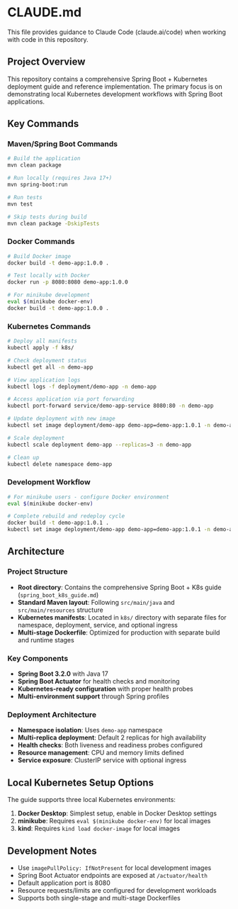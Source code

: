 # CLAUDE.md

This file provides guidance to Claude Code (claude.ai/code) when working with code in this repository.

## Project Overview

This repository contains a comprehensive Spring Boot + Kubernetes deployment guide and reference implementation. The primary focus is on demonstrating local Kubernetes development workflows with Spring Boot applications.

## Key Commands

### Maven/Spring Boot Commands
```bash
# Build the application
mvn clean package

# Run locally (requires Java 17+)
mvn spring-boot:run

# Run tests
mvn test

# Skip tests during build
mvn clean package -DskipTests
```

### Docker Commands
```bash
# Build Docker image
docker build -t demo-app:1.0.0 .

# Test locally with Docker
docker run -p 8080:8080 demo-app:1.0.0

# For minikube development
eval $(minikube docker-env)
docker build -t demo-app:1.0.0 .
```

### Kubernetes Commands
```bash
# Deploy all manifests
kubectl apply -f k8s/

# Check deployment status
kubectl get all -n demo-app

# View application logs
kubectl logs -f deployment/demo-app -n demo-app

# Access application via port forwarding
kubectl port-forward service/demo-app-service 8080:80 -n demo-app

# Update deployment with new image
kubectl set image deployment/demo-app demo-app=demo-app:1.0.1 -n demo-app

# Scale deployment
kubectl scale deployment demo-app --replicas=3 -n demo-app

# Clean up
kubectl delete namespace demo-app
```

### Development Workflow
```bash
# For minikube users - configure Docker environment
eval $(minikube docker-env)

# Complete rebuild and redeploy cycle
docker build -t demo-app:1.0.1 .
kubectl set image deployment/demo-app demo-app=demo-app:1.0.1 -n demo-app
```

## Architecture

### Project Structure
- **Root directory**: Contains the comprehensive Spring Boot + K8s guide (`spring_boot_k8s_guide.md`)
- **Standard Maven layout**: Following `src/main/java` and `src/main/resources` structure
- **Kubernetes manifests**: Located in `k8s/` directory with separate files for namespace, deployment, service, and optional ingress
- **Multi-stage Dockerfile**: Optimized for production with separate build and runtime stages

### Key Components
- **Spring Boot 3.2.0** with Java 17
- **Spring Boot Actuator** for health checks and monitoring
- **Kubernetes-ready configuration** with proper health probes
- **Multi-environment support** through Spring profiles

### Deployment Architecture
- **Namespace isolation**: Uses `demo-app` namespace
- **Multi-replica deployment**: Default 2 replicas for high availability
- **Health checks**: Both liveness and readiness probes configured
- **Resource management**: CPU and memory limits defined
- **Service exposure**: ClusterIP service with optional ingress

## Local Kubernetes Setup Options

The guide supports three local Kubernetes environments:
1. **Docker Desktop**: Simplest setup, enable in Docker Desktop settings
2. **minikube**: Requires `eval $(minikube docker-env)` for local images
3. **kind**: Requires `kind load docker-image` for local images

## Development Notes

- Use `imagePullPolicy: IfNotPresent` for local development images
- Spring Boot Actuator endpoints are exposed at `/actuator/health`
- Default application port is 8080
- Resource requests/limits are configured for development workloads
- Supports both single-stage and multi-stage Dockerfiles